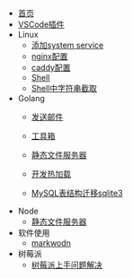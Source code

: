 * [首页](/)
* [VSCode插件](/Golang/vscode-plugin.md)
* Linux
  - [添加system service](/linux/systemctl.md)
  - [nginx配置](/linux/nginx.md)
  - [caddy配置](/linux/caddy.md)
  - [Shell](/linux/shell.md)
  - [Shell中字符串截取](/linux/string-sub.md)
* Golang
  - [发送邮件](/Golang/send-mail.md)
  - [工具箱](/Golang/box.md)
  - [静态文件服务器](/Golang/server.md)

  - [开发热加载](/Golang/hot-reload.md)
  - [MySQL表结构迁移sqlite3](/Golang/mysql2sqlite.md)
* Node
  - [静态文件服务器](/Node/server.md)
* 软件使用
  - [markwodn](/Software/markdown.md)
* 树莓派
  - [树莓派上手问题解决](/Raspberry/problem.md)
